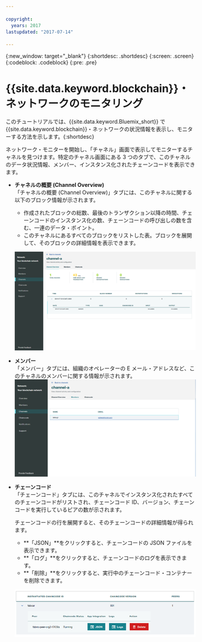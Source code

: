 ```yaml
---

copyright:
  years: 2017
lastupdated: "2017-07-14"

---
```


{:new_window: target="_blank"}
{:shortdesc: .shortdesc}
{:screen: .screen}
{:codeblock: .codeblock}
{:pre: .pre}

# {{site.data.keyword.blockchain}}・ネットワークのモニタリング

このチュートリアルでは、{{site.data.keyword.Bluemix_short}} で{{site.data.keyword.blockchain}}・ネットワークの状況情報を表示し、モニターする方法を示します。{:shortdesc}

ネットワーク・モニターを開始し、「チャネル」画面で表示してモニターするチャネルを見つけます。特定のチャネル画面にある 3 つのタブで、このチャネルのデータ状況情報、メンバー、インスタンス化されたチェーンコードを表示できます。

* **チャネルの概要 (Channel Overview)**  
「チャネルの概要 (Channel Overview)」タブには、このチャネルに関する以下のブロック情報が示されます。
    * 作成されたブロックの総数、最後のトランザクション以降の時間、チェーンコードのインスタンス化の数、チェーンコードの呼び出しの数を含む、一連のデータ・ポイント。
    * このチャネルにあるすべてのブロックをリストした表。ブロックを展開して、そのブロックの詳細情報を表示できます。  

  ![チャネルの概要](../images/channel_overview_detail.png "チャネルの概要")  

* **メンバー**  
「メンバー」タブには、組織のオペレーターの E メール・アドレスなど、このチャネルのメンバーに関する情報が示されます。![チャネル・メンバー](../images/channel_members.png "チャネル・メンバー")  
  
* **チェーンコード**  
「チェーンコード」タブには、このチャネルでインスタンス化されたすべてのチェーンコードがリストされ、チェーンコード ID、バージョン、チェーンコードを実行しているピアの数が示されます。   
    
  チェーンコードの行を展開すると、そのチェーンコードの詳細情報が得られます。  
    * **「JSON」**をクリックすると、チェーンコードの JSON ファイルを表示できます。
    * **「ログ」**をクリックすると、チェーンコードのログを表示できます。
    * **「削除」**をクリックすると、実行中のチェーンコード・コンテナーを削除できます。
  
  ![チャネル・チェーンコード](../images/channel_chaincode.png "チャネル・チェーンコード") 
  
